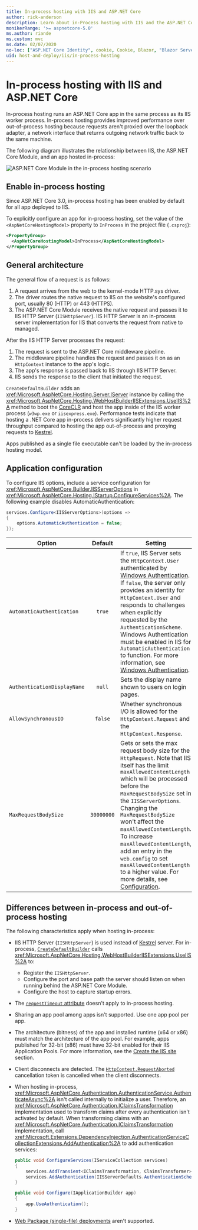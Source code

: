 ```yaml
---
title: In-process hosting with IIS and ASP.NET Core
author: rick-anderson
description: Learn about in-Process hosting with IIS and the ASP.NET Core Module.
monikerRange: '>= aspnetcore-5.0'
ms.author: riande
ms.custom: mvc
ms.date: 02/07/2020
no-loc: ["ASP.NET Core Identity", cookie, Cookie, Blazor, "Blazor Server", "Blazor WebAssembly", "Identity", "Let's Encrypt", Razor, SignalR]
uid: host-and-deploy/iis/in-process-hosting
---
```

# In-process hosting with IIS and ASP.NET Core 

In-process hosting runs an ASP.NET Core app in the same process as its IIS worker process. In-process hosting provides improved performance over out-of-process hosting because requests aren't proxied over the loopback adapter, a network interface that returns outgoing network traffic back to the same machine.

The following diagram illustrates the relationship between IIS, the ASP.NET Core Module, and an app hosted in-process:

![ASP.NET Core Module in the in-process hosting scenario](index/_static/ancm-inprocess.png)

## Enable in-process hosting

Since ASP.NET Core 3.0, in-process hosting has been enabled by default for all app deployed to IIS.

To explicitly configure an app for in-process hosting, set the value of the `<AspNetCoreHostingModel>` property to `InProcess` in the project file (`.csproj`):

```xml
<PropertyGroup>
  <AspNetCoreHostingModel>InProcess</AspNetCoreHostingModel>
</PropertyGroup>
```

## General architecture

The general flow of a request is as follows:

1. A request arrives from the web to the kernel-mode HTTP.sys driver.
1. The driver routes the native request to IIS on the website's configured port, usually 80 (HTTP) or 443 (HTTPS).
1. The ASP.NET Core Module receives the native request and passes it to IIS HTTP Server (`IISHttpServer`). IIS HTTP Server is an in-process server implementation for IIS that converts the request from native to managed.

After the IIS HTTP Server processes the request:

1. The request is sent to the ASP.NET Core middleware pipeline.
1. The middleware pipeline handles the request and passes it on as an `HttpContext` instance to the app's logic.
1. The app's response is passed back to IIS through IIS HTTP Server.
1. IIS sends the response to the client that initiated the request.

`CreateDefaultBuilder` adds an <xref:Microsoft.AspNetCore.Hosting.Server.IServer> instance by calling the <xref:Microsoft.AspNetCore.Hosting.WebHostBuilderIISExtensions.UseIIS%2A> method to boot the [CoreCLR](/dotnet/standard/glossary#coreclr) and host the app inside of the IIS worker process (`w3wp.exe` or `iisexpress.exe`). Performance tests indicate that hosting a .NET Core app in-process delivers significantly higher request throughput compared to hosting the app out-of-process and proxying requests to [Kestrel](xref:fundamentals/servers/kestrel).

Apps published as a single file executable can't be loaded by the in-process hosting model.

## Application configuration

To configure IIS options, include a service configuration for <xref:Microsoft.AspNetCore.Builder.IISServerOptions> in <xref:Microsoft.AspNetCore.Hosting.IStartup.ConfigureServices%2A>. The following example disables AutomaticAuthentication:

```csharp
services.Configure<IISServerOptions>(options => 
{
    options.AutomaticAuthentication = false;
});
```

| Option | Default | Setting |
| ------ | :-----: | ------- |
| `AutomaticAuthentication` | `true` | If `true`, IIS Server sets the `HttpContext.User` authenticated by [Windows Authentication](xref:security/authentication/windowsauth). If `false`, the server only provides an identity for `HttpContext.User` and responds to challenges when explicitly requested by the `AuthenticationScheme`. Windows Authentication must be enabled in IIS for `AutomaticAuthentication` to function. For more information, see [Windows Authentication](xref:security/authentication/windowsauth). |
| `AuthenticationDisplayName` | `null` | Sets the display name shown to users on login pages. |
| `AllowSynchronousIO` | `false` | Whether synchronous I/O is allowed for the `HttpContext.Request` and the `HttpContext.Response`. |
| `MaxRequestBodySize` | `30000000` | Gets or sets the max request body size for the `HttpRequest`. Note that IIS itself has the limit `maxAllowedContentLength` which will be processed before the `MaxRequestBodySize` set in the `IISServerOptions`. Changing the `MaxRequestBodySize` won't affect the `maxAllowedContentLength`. To increase `maxAllowedContentLength`, add an entry in the `web.config` to set `maxAllowedContentLength` to a higher value. For more details, see [Configuration](/iis/configuration/system.webServer/security/requestFiltering/requestLimits/#configuration). |

## Differences between in-process and out-of-process hosting

The following characteristics apply when hosting in-process:

* IIS HTTP Server (`IISHttpServer`) is used instead of [Kestrel](xref:fundamentals/servers/kestrel) server. For in-process, [`CreateDefaultBuilder`](xref:fundamentals/host/generic-host#default-builder-settings) calls <xref:Microsoft.AspNetCore.Hosting.WebHostBuilderIISExtensions.UseIIS%2A> to:

  * Register the `IISHttpServer`.
  * Configure the port and base path the server should listen on when running behind the ASP.NET Core Module.
  * Configure the host to capture startup errors.

* The [`requestTimeout` attribute](xref:host-and-deploy/iis/web-config#attributes-of-the-aspnetcore-element) doesn't apply to in-process hosting.

* Sharing an app pool among apps isn't supported. Use one app pool per app.

* The architecture (bitness) of the app and installed runtime (x64 or x86) must match the architecture of the app pool. For example, apps published for 32-bit (x86) must have 32-bit enabled for their IIS Application Pools. For more information, see the [Create the IIS site](xref:host-and-deploy/iis/get-started#create-the-iis-site) section.

* Client disconnects are detected. The [`HttpContext.RequestAborted`](xref:Microsoft.AspNetCore.Http.HttpContext.RequestAborted%2A) cancellation token is cancelled when the client disconnects.

* When hosting in-process, <xref:Microsoft.AspNetCore.Authentication.AuthenticationService.AuthenticateAsync%2A> isn't called internally to initialize a user. Therefore, an <xref:Microsoft.AspNetCore.Authentication.IClaimsTransformation> implementation used to transform claims after every authentication isn't activated by default. When transforming claims with an <xref:Microsoft.AspNetCore.Authentication.IClaimsTransformation> implementation, call <xref:Microsoft.Extensions.DependencyInjection.AuthenticationServiceCollectionExtensions.AddAuthentication%2A> to add authentication services:

  ```csharp
  public void ConfigureServices(IServiceCollection services)
  {
      services.AddTransient<IClaimsTransformation, ClaimsTransformer>();
      services.AddAuthentication(IISServerDefaults.AuthenticationScheme);
  }

  public void Configure(IApplicationBuilder app)
  {
      app.UseAuthentication();
  }
  ```
  
* [Web Package (single-file) deployments](/aspnet/web-forms/overview/deployment/web-deployment-in-the-enterprise/deploying-web-packages) aren't supported.
